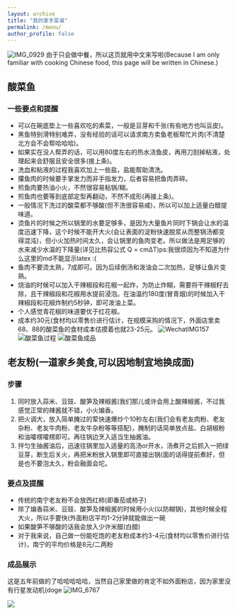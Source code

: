```yaml
---
layout: archive
title: "我的拿手菜谱"
permalink: /menu/
author_profile: false
---
```

![IMG_0929](https://github.com/user-attachments/assets/37e88b88-04d4-4471-a5f6-9e6e3b230eaf)
由于只会做中餐，所以这页就用中文来写啦(Because I am only familiar with cooking Chinese food, this page will be written in Chinese.)
## 酸菜鱼
### 一些要点和提醒
- 可以在碗底垫上一些喜欢吃的素菜，一般是豆芽和千张(有些地方也叫豆皮)。
- 黑鱼特别滑特别难弄，没有经验的话可以请求南方卖鱼老板帮忙片肉(不清楚北方会不会帮哈哈哈)。
- 如果实在没人帮弄的话，可以用80度左右的热水浇鱼皮，再用刀刮掉粘液，处理起来会舒服且安全很多(接上条)。
- 洗血和粘液的过程我喜欢加上一些盐，盐能帮助清洗。
- 攥鱼肉的时候要手掌发力而非手指发力，后者容易把鱼肉弄碎。
- 煎鱼肉要热油小火，不然很容易粘锅/糊。
- 煎鱼肉也要等到底部定型再翻动，不然不成形(再接上条)。
- 一般情况下洗过的酸菜都不够酸(但不洗很容易咸)，所以可以加上适量白醋提味道。
- 烫鱼片的时候之所以锅里的水要足够多，是因为大量鱼片同时下锅会让水的温度迅速下降，这个时候不能开大火(会让表面的淀粉快速脱浆从而整锅汤都变得混沌)，但小火加热时间太久，会让锅里的鱼肉变老。所以做法是用足够的水来减少水温的下降量(详见比热容公式 Q = cmΔT)ps:我很烦因为不知道为什么这里的md不能显示latex :(
- 鱼肉不要烫太熟，7成即可。因为后续倒汤和泼油会二次加热，足够让鱼片变熟。
- 烧油的时候可以加入干辣椒段和花椒一起炸，为防止炸糊，需要将干辣椒籽去除，且干辣椒段和花椒用水提前浸泡。在油温约180度(冒青烟)的时候加入干辣椒段和花椒炸制约5秒钟，即可泼油上菜。
- 个人感觉青花椒的味道要优于红花椒。
- 成本约30元(食材均以零售价进行估计，在规模采购的情况下，外面店里卖68、88的酸菜鱼的食材成本估摸着也就23-25元。
![WechatIMG157](https://github.com/user-attachments/assets/91b4a237-a537-45c4-805c-57719ebcba07)
![酸菜鱼过程](https://github.com/user-attachments/assets/1b214892-7b17-4f3c-ab43-99b765607e82)
![酸菜鱼成品](https://github.com/user-attachments/assets/9a6c2d5c-a49b-4ac8-9d77-78b0b797d444)

## 老友粉(一道家乡美食,可以因地制宜地换成面)
### 步骤
1. 同时放入蒜米、豆豉、酸笋及辣椒酱(我们那儿或许会用上酸辣椒酱，不过我感觉正常的辣酱就不错，小火煸香。
2. 把火调大，放入简单腌过的荤快速爆炒个10秒左右(我们会有老友肉粉、老友杂粉、老友牛肉粉、老友牛杂粉等等搭配)，腌制的话简单放点盐、白胡椒粉和油嚯楞嚯楞即可。再往锅边烹入适当生抽酱油。
3. 拌匀生抽酱油后，迅速往锅里加入适量的高汤or开水，汤煮开之后抓入一把绿豆芽，断生后关火，再把米粉放入锅里即可直接出锅(面的话得提前煮好，但是也不要泡太久，粉会融面会坨。

### 要点及提醒
- 传统的南宁老友粉不会放西红柿(即番茄或柿子)
- 除了煸香蒜米、豆豉、酸笋及辣椒酱的时候用小火(以防糊锅)，其他时候全程大火，所以手要快(外面粉店平均1-2分钟就能做出一碗
- 如果酸笋不够酸的话我会放入少许米醋(白醋)
- 对于我来说，自己做一份能吃饱的老友粉成本约3-4元(食材均以零售价进行估计)，南宁的平均价格是8元/二两粉


### 成品展示
这是五年前做的了哈哈哈哈哈，当然自己家里做的肯定不如外面粉店，因为家里没有行星发动机(doge
![IMG_6767](https://github.com/user-attachments/assets/657294bf-4ab6-4165-9599-952362b7f340)



<img src="https://user-images.githubusercontent.com/543384/192227995-fdb3a693-2f68-4dc4-b9bd-06053066322f.png">
